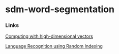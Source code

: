 # sdm-word-segmentation

### Links

[Computing with high-dimensional vectors](http://web.stanford.edu/class/ee380/Abstracts/171025-slides.pdf)

[Language Recognition using Random Indexing](https://arxiv.org/pdf/1412.7026.pdf)